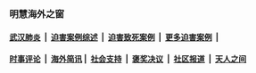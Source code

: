 
### 明慧海外之窗

####  [武汉肺炎](indexes/365.md?t=04141600) &nbsp;|&nbsp;  [迫害案例综述](indexes/328.md?t=04141600) &nbsp;|&nbsp; [迫害致死案例](indexes/277.md?t=04141600)  &nbsp;|&nbsp; [更多迫害案例](indexes/81.md?t=04141600)  &nbsp;|&nbsp; 
####  [时事评论](indexes/19.md?t=04141600) &nbsp;|&nbsp; [海外简讯](indexes/245.md?t=04141600)&nbsp;|&nbsp;  [社会支持](indexes/140.md?t=04141600) &nbsp;|&nbsp; [褒奖决议](indexes/282.md?t=04141600) &nbsp;|&nbsp; [社区报道](indexes/91.md?t=04141600)  &nbsp;|&nbsp; [天人之间](indexes/78.md?t=04141600) 

